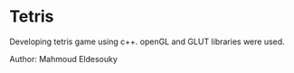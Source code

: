 Tetris
======

Developing tetris game using c++. openGL and GLUT libraries were used.

Author: Mahmoud Eldesouky
